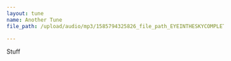 ```yaml
---
layout: tune
name: Another Tune
file_path: /upload/audio/mp3/1585794325826_file_path_EYEINTHESKYCOMPLETE.mp3

---
```


Stuff